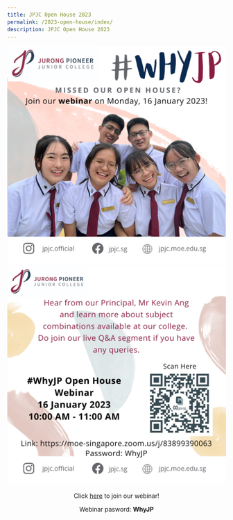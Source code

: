 ```yaml
---
title: JPJC Open House 2023
permalink: /2023-open-house/index/
description: JPJC Open House 2023
---
```


<div align=justify>
<center>
<img src="/images/About%20JPJC/2023%20Open%20House/TD1.png"></center>
	
<center>
<img src="/images/About%20JPJC/2023%20Open%20House/CD1.png">

<p>Click <a href="https://moe-singapore.zoom.us/j/83899390063">here</a> to join our webinar!</p>

<p>Webinar pasword: <strong>WhyJP</strong></p>
	</div>